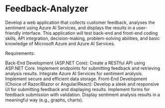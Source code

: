 # Feedback-Analyzer
 Develop a web application that collects customer feedback, analyses the sentiment using Azure AI Services, and displays the results in a user-friendly interface. This application will test back-end and front-end coding skills, API integration, decision-making, problem-solving abilities, and basic knowledge of Microsoft Azure and Azure AI Services.

Requirements:

Back-End Development (ASP.NET Core):
  Create a RESTful API using ASP.NET Core.
  Implement endpoints for submitting feedback and retrieving analysis results.
  Integrate Azure AI Services for sentiment analysis.
  Implement secure and efficient data storage.
Front-End Development (Choice of Razor/Blazor or Angular/React):
  Develop a sleek and responsive UI for submitting feedback and displaying results.
  Implement forms for feedback submission with validation.
  Display sentiment analysis results in a meaningful way (e.g., graphs, charts).
